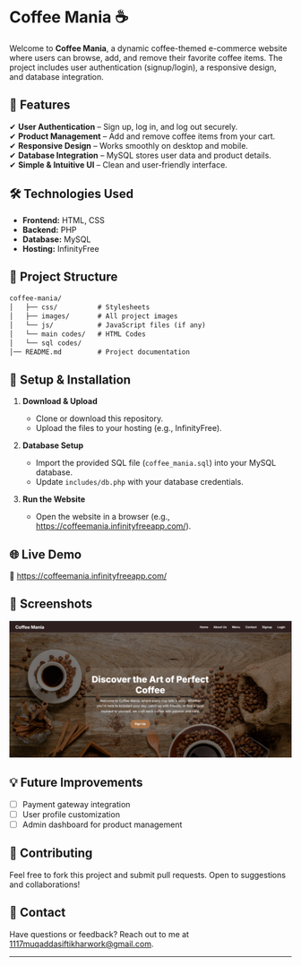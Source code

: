 # **Coffee Mania ☕**  

Welcome to **Coffee Mania**, a dynamic coffee-themed e-commerce website where users can browse, add, and remove their favorite coffee items. The project includes user authentication (signup/login), a responsive design, and database integration.  

## **🚀 Features**  
✔ **User Authentication** – Sign up, log in, and log out securely.  
✔ **Product Management** – Add and remove coffee items from your cart.  
✔ **Responsive Design** – Works smoothly on desktop and mobile.  
✔ **Database Integration** – MySQL stores user data and product details.  
✔ **Simple & Intuitive UI** – Clean and user-friendly interface.  

## **🛠 Technologies Used**  
- **Frontend:** HTML, CSS  
- **Backend:** PHP  
- **Database:** MySQL  
- **Hosting:** InfinityFree  

## **📂 Project Structure**  
```  
coffee-mania/    
│   ├── css/          # Stylesheets  
│   ├── images/       # All project images  
│   └── js/           # JavaScript files (if any)
│   └── main codes/   # HTML Codes
│   └── sql codes/  
│── README.md         # Project documentation  
```  

## **🔧 Setup & Installation**  
1. **Download & Upload**  
   - Clone or download this repository.  
   - Upload the files to your hosting (e.g., InfinityFree).  

2. **Database Setup**  
   - Import the provided SQL file (`coffee_mania.sql`) into your MySQL database.  
   - Update `includes/db.php` with your database credentials.  

3. **Run the Website**  
   - Open the website in a browser (e.g., https://coffeemania.infinityfreeapp.com/).  

## **🌐 Live Demo**  
🔗 https://coffeemania.infinityfreeapp.com/  

## **📸 Screenshots**  
![Coffee Mania Homepage](https://github.com/MuqaddasIftikhar17/coffee-mania-website/blob/main/images/coffee-mania-logo.PNG)
## **💡 Future Improvements**  
- [ ] Payment gateway integration  
- [ ] User profile customization  
- [ ] Admin dashboard for product management  

## **🤝 Contributing**  
Feel free to fork this project and submit pull requests. Open to suggestions and collaborations!  

## **📧 Contact**  
Have questions or feedback? Reach out to me at 1117muqaddasiftikharwork@gmail.com.  

---

